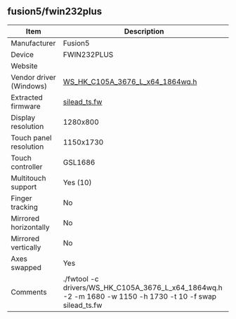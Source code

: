 fusion5/fwin232plus
-----------------

| Item                      | Description |
|---------------------------|-------------|
| Manufacturer              | Fusion5 |
| Device                    | FWIN232PLUS |
| Website                   |  |
| Vendor driver (Windows)   | [WS_HK_C105A_3676_L_x64_1864wq.h](drivers/WS_HK_C105A_3676_L_x64_1864wq.h) |
| Extracted firmware        | [silead_ts.fw](silead_ts.fw)|
| Display resolution        | 1280x800 |
| Touch panel resolution    | 1150x1730 |
| Touch controller          | GSL1686 |
| Multitouch support        | Yes (10) |
| Finger tracking           | No |
| Mirrored horizontally     | No |
| Mirrored vertically       | No |
| Axes swapped              | Yes |
| Comments                  | ./fwtool -c drivers/WS_HK_C105A_3676_L_x64_1864wq.h -2 -m 1680 -w 1150 -h 1730 -t 10 -f swap silead_ts.fw |
